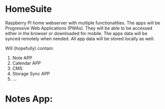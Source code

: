 # HomeSuite
Raspberry PI home webserver with multiple functionalities.
The apps will be Progressive Web Applications (PWAs). They will be able to be accessed either in the browser or downloaded for mobile.
The apps data will be synced remotely when needed. All app data will be stored locally as well.

Will (hopefully) contain:
1. Note APP
2. Calendar APP
3. CMS
4. Storage Sync APP
5. ...

# Notes App:
